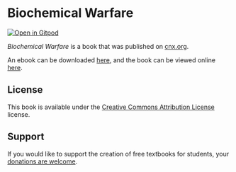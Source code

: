 # Biochemical Warfare

[![Open in Gitpod](https://gitpod.io/button/open-in-gitpod.svg)](https://gitpod.io/from-referrer/)

_Biochemical Warfare_ is a book that was published on [cnx.org](https://cnx.org/).

An ebook can be downloaded [here](https://github.com/cnx-user-books/cnxbook-biochemical-warfare/releases/latest), and the book can be viewed online [here](https://github.com/cnx-user-books/cnxbook-biochemical-warfare/releases/latest).

## License
This book is available under the [Creative Commons Attribution License](./LICENSE) license.

## Support
If you would like to support the creation of free textbooks for students, your [donations are welcome](https://riceconnect.rice.edu/donation/support-openstax-banner).

